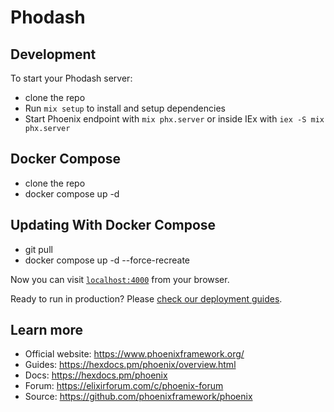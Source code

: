 # Phodash

## Development

To start your Phodash server:
  * clone the repo
  * Run `mix setup` to install and setup dependencies
  * Start Phoenix endpoint with `mix phx.server` or inside IEx with `iex -S mix phx.server`

## Docker Compose 

  * clone the repo
  * docker compose up -d


## Updating With Docker Compose
  
  * git pull
  * docker compose up -d --force-recreate



Now you can visit [`localhost:4000`](http://localhost:4000) from your browser.

Ready to run in production? Please [check our deployment guides](https://hexdocs.pm/phoenix/deployment.html).

## Learn more

  * Official website: https://www.phoenixframework.org/
  * Guides: https://hexdocs.pm/phoenix/overview.html
  * Docs: https://hexdocs.pm/phoenix
  * Forum: https://elixirforum.com/c/phoenix-forum
  * Source: https://github.com/phoenixframework/phoenix
